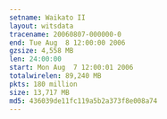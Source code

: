 ```yaml
---
setname: Waikato II
layout: witsdata
tracename: 20060807-000000-0
end: Tue Aug  8 12:00:00 2006
gzsize: 4,558 MB
len: 24:00:00
start: Mon Aug  7 12:00:01 2006
totalwirelen: 89,240 MB
pkts: 180 million
size: 13,717 MB
md5: 436039de11fc119a5b2a373f8e008a74
---
```

